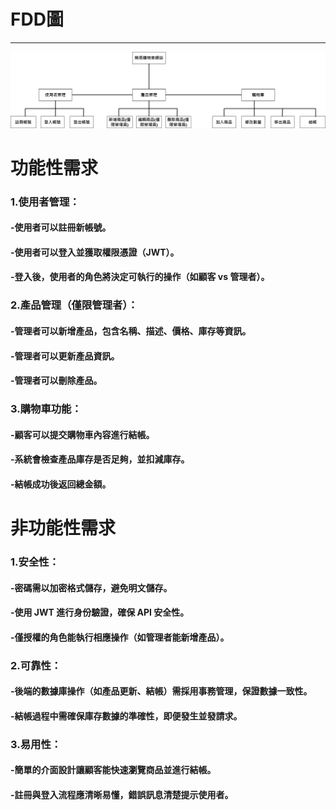 # FDD圖
***
![GITHUB](https://github.com/hyu325/sys_group_12/blob/main/imgs/fdd.png "FDD")



# 功能性需求 
### 1.使用者管理：
#### -使用者可以註冊新帳號。
#### -使用者可以登入並獲取權限憑證（JWT）。
#### -登入後，使用者的角色將決定可執行的操作（如顧客 vs 管理者）。
### 2.產品管理（僅限管理者）：
#### -管理者可以新增產品，包含名稱、描述、價格、庫存等資訊。
#### -管理者可以更新產品資訊。
#### -管理者可以刪除產品。

### 3.購物車功能：
#### -顧客可以提交購物車內容進行結帳。
#### -系統會檢查產品庫存是否足夠，並扣減庫存。
#### -結帳成功後返回總金額。

# 非功能性需求
### 1.安全性：
#### -密碼需以加密格式儲存，避免明文儲存。
#### -使用 JWT 進行身份驗證，確保 API 安全性。
#### -僅授權的角色能執行相應操作（如管理者能新增產品）。

### 2.可靠性：
#### -後端的數據庫操作（如產品更新、結帳）需採用事務管理，保證數據一致性。
#### -結帳過程中需確保庫存數據的準確性，即便發生並發請求。

### 3.易用性：
#### -簡單的介面設計讓顧客能快速瀏覽商品並進行結帳。
#### -註冊與登入流程應清晰易懂，錯誤訊息清楚提示使用者。
